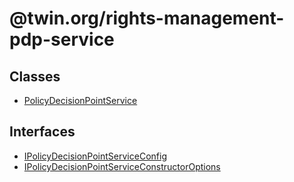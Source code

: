 # @twin.org/rights-management-pdp-service

## Classes

- [PolicyDecisionPointService](classes/PolicyDecisionPointService.md)

## Interfaces

- [IPolicyDecisionPointServiceConfig](interfaces/IPolicyDecisionPointServiceConfig.md)
- [IPolicyDecisionPointServiceConstructorOptions](interfaces/IPolicyDecisionPointServiceConstructorOptions.md)
